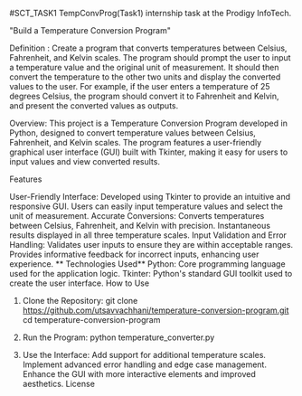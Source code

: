 #SCT_TASK1
TempConvProg(Task1)
internship task at the Prodigy InfoTech.

"Build a Temperature Conversion Program"

Definition : Create a program that converts temperatures between Celsius, Fahrenheit, and Kelvin scales. The program should prompt the user to input a temperature value and the original unit of measurement. It should then convert the temperature to the other two units and display the converted values to the user. For example, if the user enters a temperature of 25 degrees Celsius, the program should convert it to Fahrenheit and Kelvin, and present the converted values as outputs.

Overview: This project is a Temperature Conversion Program developed in Python, designed to convert temperature values between Celsius, Fahrenheit, and Kelvin scales. The program features a user-friendly graphical user interface (GUI) built with Tkinter, making it easy for users to input values and view converted results.

Features

User-Friendly Interface:
Developed using Tkinter to provide an intuitive and responsive GUI.
Users can easily input temperature values and select the unit of measurement.
Accurate Conversions:
Converts temperatures between Celsius, Fahrenheit, and Kelvin with precision.
Instantaneous results displayed in all three temperature scales.
Input Validation and Error Handling:
Validates user inputs to ensure they are within acceptable ranges.
Provides informative feedback for incorrect inputs, enhancing user experience. ** Technologies Used**
Python:
Core programming language used for the application logic.
Tkinter:
Python's standard GUI toolkit used to create the user interface.
How to Use

1. Clone the Repository:
 git clone https://github.com/utsavvachhani/temperature-conversion-program.git
cd temperature-conversion-program

2. Run the Program:
    python temperature_converter.py
3. Use the Interface:
Add support for additional temperature scales.
Implement advanced error handling and edge case management.
Enhance the GUI with more interactive elements and improved aesthetics.
License
